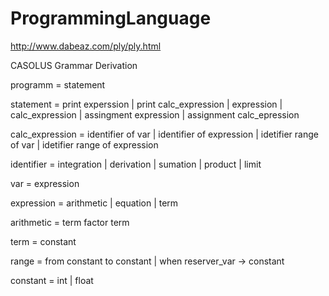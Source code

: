 # ProgrammingLanguage

http://www.dabeaz.com/ply/ply.html


CASOLUS Grammar Derivation 
  
  programm = statement
  
  statement = print experssion | print calc_expression | expression | calc_expression | assingment expression | assignment calc_epression
  
  calc_expression = identifier of var | identifier of expression | idetifier range of var | idetifier range of expression
  
  identifier = integration | derivation | sumation | product | limit
  
  var = expression 
  
  expression = arithmetic | equation | term
  
  arithmetic = term factor term 
  
  term = constant
  
  range = from constant to constant | when reserver_var -> constant
  
  constant = int | float
  
  
  
